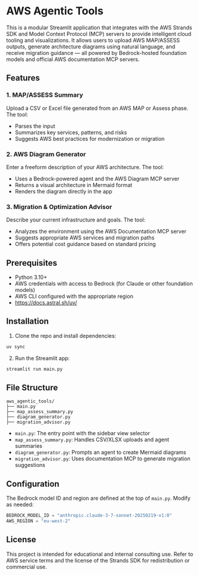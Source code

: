 # AWS Agentic Tools

This is a modular Streamlit application that integrates with the AWS Strands SDK and Model Context Protocol (MCP) servers to provide intelligent cloud tooling and visualizations. It allows users to upload AWS MAP/ASSESS outputs, generate architecture diagrams using natural language, and receive migration guidance — all powered by Bedrock-hosted foundation models and official AWS documentation MCP servers.

## Features

### 1. MAP/ASSESS Summary
Upload a CSV or Excel file generated from an AWS MAP or Assess phase. The tool:
- Parses the input
- Summarizes key services, patterns, and risks
- Suggests AWS best practices for modernization or migration

### 2. AWS Diagram Generator
Enter a freeform description of your AWS architecture. The tool:
- Uses a Bedrock-powered agent and the AWS Diagram MCP server
- Returns a visual architecture in Mermaid format
- Renders the diagram directly in the app

### 3. Migration & Optimization Advisor
Describe your current infrastructure and goals. The tool:
- Analyzes the environment using the AWS Documentation MCP server
- Suggests appropriate AWS services and migration paths
- Offers potential cost guidance based on standard pricing

## Prerequisites

- Python 3.10+
- AWS credentials with access to Bedrock (for Claude or other foundation models)
- AWS CLI configured with the appropriate region
- https://docs.astral.sh/uv/

## Installation

1. Clone the repo and install dependencies:

```bash
uv sync
```

2. Run the Streamlit app:

```bash
streamlit run main.py
```

## File Structure

```
aws_agentic_tools/
├── main.py
├── map_assess_summary.py
├── diagram_generator.py
├── migration_advisor.py
```

- `main.py`: The entry point with the sidebar view selector
- `map_assess_summary.py`: Handles CSV/XLSX uploads and agent summaries
- `diagram_generator.py`: Prompts an agent to create Mermaid diagrams
- `migration_advisor.py`: Uses documentation MCP to generate migration suggestions

## Configuration

The Bedrock model ID and region are defined at the top of `main.py`. Modify as needed:

```python
BEDROCK_MODEL_ID = "anthropic.claude-3-7-sonnet-20250219-v1:0"
AWS_REGION = "eu-west-2"
```

## License

This project is intended for educational and internal consulting use. Refer to AWS service terms and the license of the Strands SDK for redistribution or commercial use.
